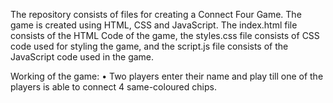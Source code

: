 The repository consists of files for creating a Connect Four Game.
The game is created using HTML, CSS and JavaScript.
The index.html file consists of the HTML Code of the game,
the styles.css file consists of CSS code used for styling the game,
and the script.js file consists of the JavaScript code used in the game.

Working of the game: 
• Two players enter their name and play till one of the players is able to connect 4 same-coloured chips.

